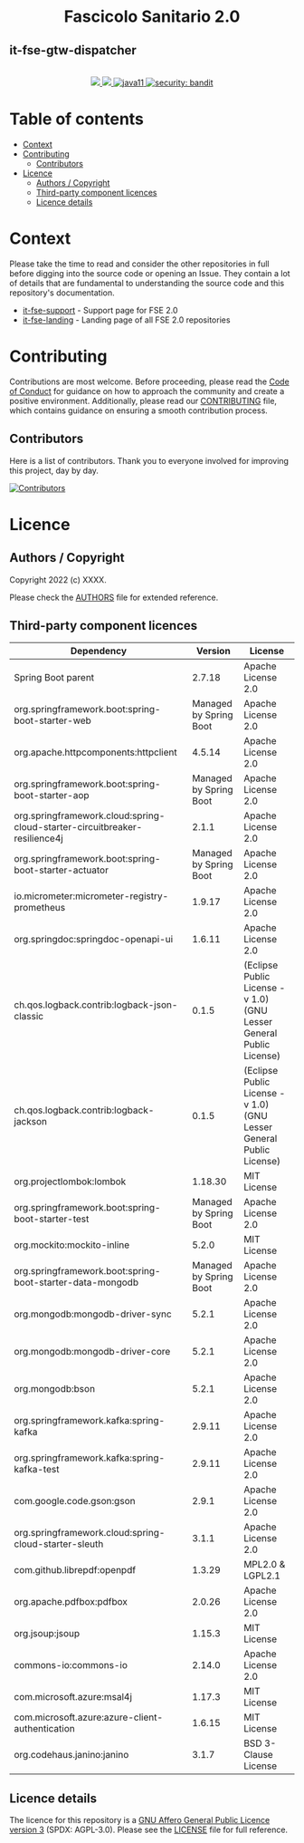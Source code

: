 <h1 align="center">Fascicolo Sanitario 2.0</h1>
<h2 align="left">it-fse-gtw-dispatcher</h2>

<br />
<div align="center">
    <!-- CoC -->
    <a href="CODE_OF_CONDUCT.md">
      <img src="https://img.shields.io/badge/Contributor%20Covenant-v2.0%20adopted-ff69b4.svg" />
    </a>
    <a href="CODE_OF_CONDUCT.md">
      <img src="https://img.shields.io/badge/badge-green.svg" />
    </a>
    <a href="/">
      <img alt="java11"
      src="https://img.shields.io/badge/badge-red.svg">
    </a>
    <a href="/">
      <img alt="security: bandit"
      src="https://img.shields.io/badge/badge-yellow.svg">
    </a>
</div>


# Table of contents

- [Context](#context)
- [Contributing](#contributing)
  - [Contributors](#contributors)
- [Licence](#licence)
  - [Authors / Copyright](#authors--copyright)
  - [Third-party component licences](#third-party-component-licences)
  - [Licence details](#licence-details)


# Context

Please take the time to read and consider the other repositories in full before digging into the source code or opening an Issue. They contain a lot of details that are fundamental to understanding the source code and this repository's documentation.

- <a href="https://github.com/ministero-salute/it-fse-support">it-fse-support</a> - Support page for FSE 2.0
- <a href="https://github.com/ministero-salute/it-fse-landing">it-fse-landing</a> - Landing page of all FSE 2.0 repositories


# Contributing
Contributions are most welcome. Before proceeding, please read the [Code of Conduct](./CODE_OF_CONDUCT.md) for guidance on how to approach the community and create a positive environment. Additionally, please read our [CONTRIBUTING](./CONTRIBUTING.md) file, which contains guidance on ensuring a smooth contribution process.

## Contributors
Here is a list of contributors. Thank you to everyone involved for improving this project, day by day.

[![Contributors](https://contrib.rocks/image?repo=ministero-salute/it-fse-gtw-dispatcher)](https://github.com/ministero-salute/it-fse-gtw-dispatcher/graphs/contributors)


# Licence

## Authors / Copyright

Copyright 2022 (c) XXXX.

Please check the [AUTHORS](AUTHORS) file for extended reference.

## Third-party component licences
| Dependency                                                                 | Version                | License                                                              |
|----------------------------------------------------------------------------|------------------------|----------------------------------------------------------------------|
| Spring Boot parent                                                         | 2.7.18                 | Apache License 2.0                                                   |
| org.springframework.boot:spring-boot-starter-web                           | Managed by Spring Boot | Apache License 2.0                                                   |
| org.apache.httpcomponents:httpclient                                       | 4.5.14                 | Apache License 2.0                                                   |
| org.springframework.boot:spring-boot-starter-aop                           | Managed by Spring Boot | Apache License 2.0                                                   |
| org.springframework.cloud:spring-cloud-starter-circuitbreaker-resilience4j | 2.1.1                  | Apache License 2.0                                                   |
| org.springframework.boot:spring-boot-starter-actuator                      | Managed by Spring Boot | Apache License 2.0                                                   |
| io.micrometer:micrometer-registry-prometheus                               | 1.9.17                 | Apache License 2.0                                                   |
| org.springdoc:springdoc-openapi-ui                                         | 1.6.11                 | Apache License 2.0                                                   |
| ch.qos.logback.contrib:logback-json-classic                                | 0.1.5                  | (Eclipse Public License - v 1.0) (GNU Lesser General Public License) |
| ch.qos.logback.contrib:logback-jackson                                     | 0.1.5                  | (Eclipse Public License - v 1.0) (GNU Lesser General Public License) |
| org.projectlombok:lombok                                                   | 1.18.30                | MIT License                                                          |
| org.springframework.boot:spring-boot-starter-test                          | Managed by Spring Boot | Apache License 2.0                                                   |
| org.mockito:mockito-inline                                                 | 5.2.0                  | MIT License                                                          |
| org.springframework.boot:spring-boot-starter-data-mongodb                  | Managed by Spring Boot | Apache License 2.0                                                   |
| org.mongodb:mongodb-driver-sync                                            | 5.2.1                  | Apache License 2.0                                                   |
| org.mongodb:mongodb-driver-core                                            | 5.2.1                  | Apache License 2.0                                                   |
| org.mongodb:bson                                                           | 5.2.1                  | Apache License 2.0                                                   |
| org.springframework.kafka:spring-kafka                                     | 2.9.11                 | Apache License 2.0                                                   |
| org.springframework.kafka:spring-kafka-test                                | 2.9.11                 | Apache License 2.0                                                   |
| com.google.code.gson:gson                                                  | 2.9.1                  | Apache License 2.0                                                   |
| org.springframework.cloud:spring-cloud-starter-sleuth                      | 3.1.1                  | Apache License 2.0                                                   |
| com.github.librepdf:openpdf                                                | 1.3.29                 | MPL2.0 & LGPL2.1                                                     |
| org.apache.pdfbox:pdfbox                                                   | 2.0.26                 | Apache License 2.0                                                   |
| org.jsoup:jsoup                                                            | 1.15.3                 | MIT License                                                          |
| commons-io:commons-io                                                      | 2.14.0                 | Apache License 2.0                                                   |
| com.microsoft.azure:msal4j                                                 | 1.17.3                 | MIT License                                                          |
| com.microsoft.azure:azure-client-authentication                            | 1.6.15                 | MIT License                                                          |
| org.codehaus.janino:janino                                                 | 3.1.7                  | BSD 3-Clause License                                                 |

## Licence details

The licence for this repository is a [GNU Affero General Public Licence version 3](https://www.gnu.org/licenses/agpl-3.0.html) (SPDX: AGPL-3.0). Please see the [LICENSE](LICENSE) file for full reference.
